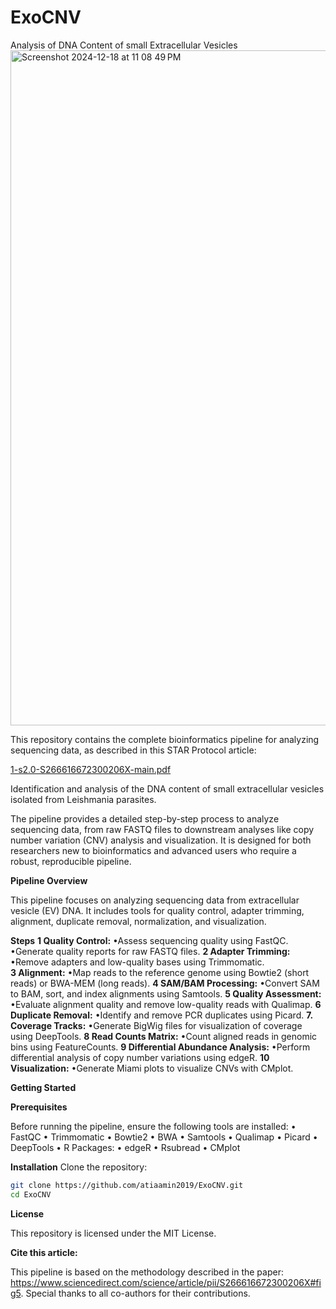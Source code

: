 # ExoCNV
Analysis of DNA Content of small Extracellular Vesicles
<img width="1080" alt="Screenshot 2024-12-18 at 11 08 49 PM" src="https://github.com/user-attachments/assets/b21e77a6-7fe4-47c7-9932-30b1b484d1c8" />

This repository contains the complete bioinformatics pipeline for analyzing sequencing data, as described in this STAR Protocol article:


[1-s2.0-S266616672300206X-main.pdf](https://github.com/user-attachments/files/18192756/1-s2.0-S266616672300206X-main.pdf)

Identification and analysis of the DNA content of small extracellular vesicles isolated from Leishmania parasites.

The pipeline provides a detailed step-by-step process to analyze sequencing data, from raw FASTQ files to downstream analyses like copy number variation (CNV) analysis and visualization. It is designed for both researchers new to bioinformatics and advanced users who require a robust, reproducible pipeline.

**Pipeline Overview**

This pipeline focuses on analyzing sequencing data from extracellular vesicle (EV) DNA. It includes tools for quality control, adapter trimming, alignment, duplicate removal, normalization, and visualization.

**Steps**
**1	Quality Control:**
        •Assess sequencing quality using FastQC.
        •Generate quality reports for raw FASTQ files.
 **2	Adapter Trimming:**
        •Remove adapters and low-quality bases using Trimmomatic.	
 **3	Alignment:**
	•Map reads to the reference genome using Bowtie2 (short reads) or BWA-MEM (long reads).
 **4	SAM/BAM Processing:**
	•Convert SAM to BAM, sort, and index alignments using Samtools.
 **5	Quality Assessment:**
       •Evaluate alignment quality and remove low-quality reads with Qualimap.
**6	Duplicate Removal:**
       •Identify and remove PCR duplicates using Picard.
**7.	Coverage Tracks:**
       •Generate BigWig files for visualization of coverage using DeepTools.
**8	Read Counts Matrix:**
       •Count aligned reads in genomic bins using FeatureCounts.
**9	Differential Abundance Analysis:**
       •Perform differential analysis of copy number variations using edgeR.
**10	Visualization:**
       •Generate Miami plots to visualize CNVs with CMplot.

**Getting Started**

**Prerequisites**

Before running the pipeline, ensure the following tools are installed:
•	FastQC
•	Trimmomatic
•	Bowtie2
•	BWA
•	Samtools
•	Qualimap
•	Picard
•	DeepTools
•	R Packages:
•	edgeR
•	Rsubread
•	CMplot

**Installation**
Clone the repository:

```bash
git clone https://github.com/atiaamin2019/ExoCNV.git
cd ExoCNV
```

**License**

This repository is licensed under the MIT License.

**Cite this article:**

This pipeline is based on the methodology described in the paper: https://www.sciencedirect.com/science/article/pii/S266616672300206X#fig5. Special thanks to all co-authors for their contributions. 
 
 

